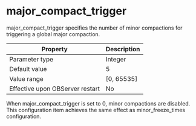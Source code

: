 major_compact_trigger 
==========================================

major_compact_trigger specifies the number of minor compactions for triggering a global major compaction. 


|          **Property**           | **Description** |
|---------------------------------|-----------------|
| Parameter type                  | Integer         |
| Default value                   | 5               |
| Value range                     | \[0, 65535\]    |
| Effective upon OBServer restart | No              |



When major_compact_trigger is set to 0, minor compactions are disabled. This configuration item achieves the same effect as minor_freeze_times configuration.
